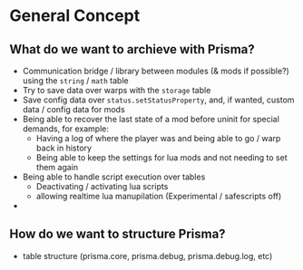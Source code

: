 # General Concept

## What do we want to archieve with Prisma?

- Communication bridge / library between modules (& mods if possible?) using the `string` / `math` table
- Try to save data over warps with the `storage` table
- Save config data over `status.setStatusProperty`, and, if wanted, custom data / config data for mods
- Being able to recover the last state of a mod before uninit for special demands, for example:
    - Having a log of where the player was and being able to go / warp back in history
    - Being able to keep the settings for lua mods and not needing to set them again
- Being able to handle script execution over tables
    - Deactivating / activating lua scripts
    - allowing realtime lua manupilation (Experimental / safescripts off)
- 

## How do we want to structure Prisma?

- table structure (prisma.core, prisma.debug, prisma.debug.log, etc)
